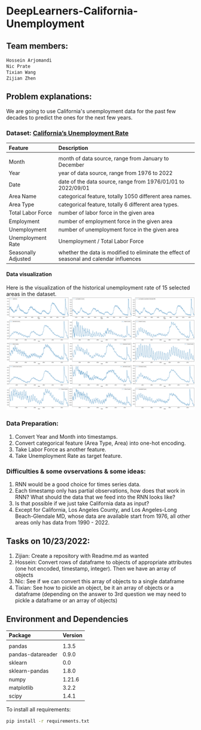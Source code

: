 # DeepLearners-California-Unemployment


## Team members:
	Hossein Arjomandi
	Nic Prate
	Tixian Wang
	Zijian Zhen







## Problem explanations:

We are going to use California's unemployment data for the past few decades to predict the ones for the next few years.

### Dataset: [California’s Unemployment Rate ](https://data.ca.gov/dataset/local-area-unemployment-statistics-laus/resource/b4bc4656-7866-420f-8d87-4eda4c9996ed)

|Feature|Description|
|:---|:---|
|||
|Month| month of data source, range from January to December
|Year| year of data source, range from 1976 to 2022
|Date| date of the data source, range from 1976/01/01 to 2022/09/01
|Area Name|categorical feature, totally 1050 different area names.
|Area Type|categorical feature, totally 6 different area types.
|Total Labor Force| number of labor force in the given area
|Employment| number of employment force in the given area
|Unemployment| number of unemployment force in the given area
|Unemployment Rate| Unemployment / Total Labor Force
|Seasonally Adjusted|whether the data is modified to eliminate the effect of seasonal and calendar influences


#### Data visualization
Here is the visualization of the historical unemployment rate of 15 selected areas in the dataset.
<img src="fig/plot1.png" width="800"/> 

### Data Preparation:
1. Convert Year and Month into timestamps.
2. Convert categorical feature (Area Type, Area) into one-hot encoding.
3. Take Labor Force as another feature.
4. Take Unemployment Rate as target feature.

### Difficulties & some ovservations & some ideas:
1. RNN would be a good choice for times series data.
2. Each timestamp only has partial observations, how does that work in RNN? What should the data that we feed into the RNN looks like? 
3. Is that possible if we just take California data as input? 
4. Except for California, Los Angeles County, and Los Angeles-Long Beach-Glendale MD, whose data are available start from 1976, all other areas only has data from 1990 - 2022.

## Tasks on 10/23/2022:
1.  Zijian: Create a repository with Readme.md as wanted
2. Hossein: Convert rows of dataframe to objects of appropriate attributes (one hot encoded, timestamp, integer). Then we have an array of objects
3.  Nic: See if we can convert this array of objects to a single dataframe
4.  Tixian: See how to pickle an object, be it an array of objects or a dataframe (depending on the answer to 3rd question we may need to pickle a dataframe or an array of objects)



##  Environment and Dependencies
|Package|Version|
|:---|:---|
|||
|pandas|1.3.5
|pandas-datareader|0.9.0
|sklearn|0.0
|sklearn-pandas|1.8.0
|numpy|1.21.6
|matplotlib|3.2.2
|scipy|1.4.1

To install all requirements:
```bash
pip install -r requirements.txt
```

